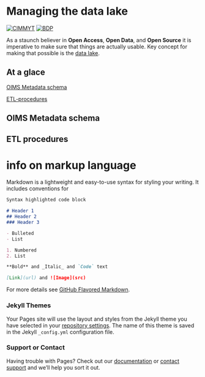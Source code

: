 # Managing the data lake
[![CIMMYT](https://www.logolynx.com/images/logolynx/cf/cf14c764d6ef4df851292c2ac93b5e97.png)](https://www.cimmyt.org/)
[![BDP](https://bigdata.cgiar.org/wp-content/uploads/2017/06/CGIAR_PforBD-Orange-logo220.png)](https://bigdata.cgiar.org/)


As a staunch believer in **Open Access**, **Open Data**, and **Open Source** it is imperative to make sure that things are actually usable. Key concept for making that possible is the [data lake](https://www.cimmyt.org/blogs/big-data-for-development-research/). 

## At a glace
[OIMS Metadata schema](https://gideonkruseman.github.io/#OIMS-Metadata-schema) 

[ETL-procedures](https://gideonkruseman.github.io/#ETL-procedures) 

## OIMS Metadata schema


## ETL procedures


##





# info on markup language
Markdown is a lightweight and easy-to-use syntax for styling your writing. It includes conventions for

```markdown
Syntax highlighted code block

# Header 1
## Header 2
### Header 3

- Bulleted
- List

1. Numbered
2. List

**Bold** and _Italic_ and `Code` text

[Link](url) and ![Image](src)
```

For more details see [GitHub Flavored Markdown](https://guides.github.com/features/mastering-markdown/).

### Jekyll Themes

Your Pages site will use the layout and styles from the Jekyll theme you have selected in your [repository settings](https://github.com/GideonKruseman/GideonKruseman.github.io/settings). The name of this theme is saved in the Jekyll `_config.yml` configuration file.

### Support or Contact

Having trouble with Pages? Check out our [documentation](https://help.github.com/categories/github-pages-basics/) or [contact support](https://github.com/contact) and we’ll help you sort it out.
